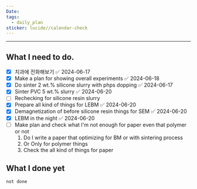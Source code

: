 ```yaml
---
Date: 
tags:
  - daily_plan
sticker: lucide//calendar-check
---
```

---
## What I need to do.


- [x] 치과에 전화해보기 ✅ 2024-06-17
- [x] Make a plan for showing overall experiments ✅ 2024-06-18
- [x] Do sinter 2 wt.% silicone slurry with phps dopping ✅ 2024-06-17
- [x] Sinter PVC 5 wt.% slurry ✅ 2024-06-20
- [ ] Rechecking for silicone resin slurry
- [x] Prepare all kind of things for LEBM ✅ 2024-06-20
- [x] Demagnetization of before silicone resin things for SEM ✅ 2024-06-20
- [x] LEBM in the night ✅ 2024-06-20
- [ ] Make plan and check what I'm not enough for paper even that polymer or not 
	1. Do I write a paper that optimizing for BM or with sintering process
	2. Or Only for polymer things
	3. Check the all kind of things for paper



## What I done yet
```tasks
not done
```

